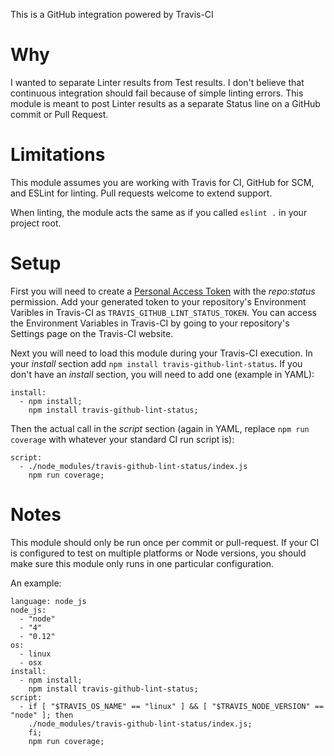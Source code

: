 This is a GitHub integration powered by Travis-CI

# Why
I wanted to separate Linter results from Test results. 
I don't believe that continuous integration should fail because 
of simple linting errors. 
This module is meant to post Linter results as a separate Status 
line on a GitHub commit or Pull Request.

# Limitations
This module assumes you are working with Travis for CI, 
GitHub for SCM, and ESLint for linting. 
Pull requests welcome to extend support.

When linting, the module acts the same as if you called `eslint .` 
in your project root.

# Setup
First you will need to create a [Personal Access Token][0] with 
the *repo:status* permission. 
Add your generated token to your repository's Environment Varibles 
in Travis-CI as `TRAVIS_GITHUB_LINT_STATUS_TOKEN`. 
You can access the Environment Variables in Travis-CI by going 
to your repository's Settings page on the Travis-CI website.

Next you will need to load this module during your Travis-CI execution. 
In your _install_ section add `npm install travis-github-lint-status`. 
If you don't have an _install_ section, you will need to add one 
(example in YAML):
```
install:
  - npm install;
    npm install travis-github-lint-status;
```

Then the actual call in the _script_ section 
(again in YAML, replace `npm run coverage` with whatever your 
standard CI run script is):
```
script:
  - ./node_modules/travis-github-lint-status/index.js
    npm run coverage;
```

# Notes
This module should only be run once per commit or pull-request.
If your CI is configured to test on multiple platforms or Node versions, 
you should make sure this module only runs in one particular configuration.

An example:
```
language: node_js
node_js:
  - "node"
  - "4"
  - "0.12"
os:
  - linux
  - osx
install:
  - npm install;
    npm install travis-github-lint-status;
script:
  - if [ "$TRAVIS_OS_NAME" == "linux" ] && [ "$TRAVIS_NODE_VERSION" == "node" ]; then
    ./node_modules/travis-github-lint-status/index.js;
    fi;
    npm run coverage;
```

[0]: https://github.com/settings/tokens
